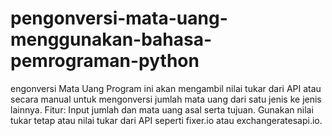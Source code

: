 # pengonversi-mata-uang-menggunakan-bahasa-pemrograman-python
engonversi Mata Uang Program ini akan mengambil nilai tukar dari API atau secara manual untuk mengonversi jumlah mata uang dari satu jenis ke jenis lainnya.  Fitur: Input jumlah dan mata uang asal serta tujuan. Gunakan nilai tukar tetap atau nilai tukar dari API seperti fixer.io atau exchangeratesapi.io.
